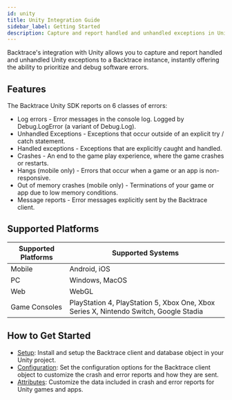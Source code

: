 ```yaml
---
id: unity
title: Unity Integration Guide
sidebar_label: Getting Started
description: Capture and report handled and unhandled exceptions in Unity.
---
```

Backtrace's integration with Unity allows you to capture and report handled and unhandled Unity exceptions to a Backtrace instance, instantly offering the ability to prioritize and debug software errors.

## Features

The Backtrace Unity SDK reports on 6 classes of errors:

* Log errors - Error messages in the console log. Logged by Debug.LogError (a variant of Debug.Log).
* Unhandled Exceptions - Exceptions that occur outside of an explicit try / catch statement.
* Handled exceptions - Exceptions that are explicitly caught and handled.
* Crashes - An end to the game play experience, where the game crashes or restarts.
* Hangs (mobile only) -  Errors that occur when a game or an app is non-responsive.
* Out of memory crashes (mobile only) - Terminations of your game or app due to low memory conditions.
* Message reports - Error messages explicitly sent by the Backtrace client.

## Supported Platforms

|Supported Platforms|Supported Systems|
|---------|---------|
|Mobile|Android, iOS|
|PC|Windows, MacOS|
|Web|WebGL|
|Game Consoles|PlayStation 4, PlayStation 5, Xbox One, Xbox Series X, Nintendo Switch, Google Stadia|

## How to Get Started

* [Setup](/error-reporting/platform-integrations/unity/setup): Install and setup the Backtrace client and database object in your Unity project.
* [Configuration](/error-reporting/platform-integrations/unity/configuration): Set the configuration options for the Backtrace client object to customize the crash and error reports and how they are sent.
* [Attributes](/error-reporting/platform-integrations/unity/attributes): Customize the data included in crash and error reports for Unity games and apps.
